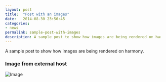 ```yaml
---
layout: post
title:  "Post with an images"
date:   2014-08-30 23:56:45
categories:
- news
permalink: sample-post-with-images
description: A sample post to show how images are being rendered on harmony.
---
```


A sample post to show how images are being rendered on harmony.

### Image from external host

![Image](http://placekitten.com/g/900/300)